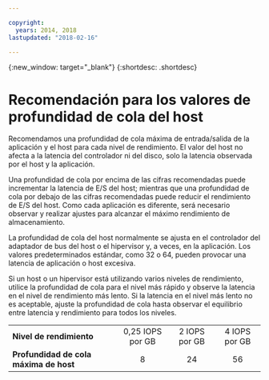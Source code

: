 ```yaml
---

copyright:
  years: 2014, 2018
lastupdated: "2018-02-16"

---
```

{:new_window: target="_blank"}
{:shortdesc: .shortdesc}

# Recomendación para los valores de profundidad de cola del host

Recomendamos una profundidad de cola máxima de entrada/salida de la aplicación y el host para cada nivel de rendimiento. El valor del host no afecta a la latencia del controlador ni del disco, solo la latencia observada por el host y la aplicación.

Una profundidad de cola por encima de las cifras recomendadas puede incrementar la latencia de E/S del host; mientras que una profundidad de cola por debajo de las cifras recomendadas puede reducir el rendimiento de E/S del host. Como cada aplicación es diferente, será necesario observar y realizar ajustes para alcanzar el máximo rendimiento de almacenamiento.

La profundidad de cola del host normalmente se ajusta en el controlador del adaptador de bus del host o el hipervisor y, a veces, en la aplicación. Los valores predeterminados estándar, como 32 o 64, pueden provocar una latencia de aplicación o host excesiva.

Si un host o un hipervisor está utilizando varios niveles de rendimiento, utilice la profundidad de cola para el nivel más rápido y observe la latencia en el nivel de rendimiento más lento. Si la latencia en el nivel más lento no es aceptable, ajuste la profundidad de cola hasta observar el equilibrio entre latencia y rendimiento para todos los niveles.

<table align="center">
	<tbody>
		<tr>
			<td><strong>Nivel de rendimiento</strong></td>
			<td style="text-align: center; vertical-align: middle;">0,25 IOPS por GB</td>
			<td style="text-align: center; vertical-align: middle;">2 IOPS por GB</td>
			<td style="text-align: center; vertical-align: middle;">4 IOPS por GB</td>
		</tr>
		<tr>
			<td><strong>Profundidad de cola máxima de host</strong></td>
			<td style="text-align: center; vertical-align: middle;">8</td>
			<td style="text-align: center; vertical-align: middle;">24</td>
			<td style="text-align: center; vertical-align: middle;">56</td>
		</tr>
	</tbody>
</table>
